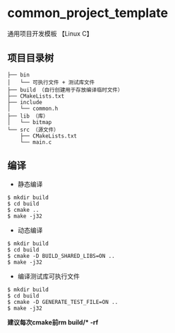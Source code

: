 # common_project_template
通用项目开发模板 【Linux C】

## 项目目录树
```
├── bin
│   └── 可执行文件 + 测试库文件
├── build （自行创建用于存放编译临时文件）
├── CMakeLists.txt
├── include
│   └── common.h
├── lib （库）
│   └── bitmap
└── src （源文件）
    ├── CMakeLists.txt
    └── main.c
```

## 编译
+ 静态编译
```
$ mkdir build
$ cd build
$ cmake ..
$ make -j32
```
+ 动态编译
```
$ mkdir build
$ cd build
$ cmake -D BUILD_SHARED_LIBS=ON ..
$ make -j32
```
+ 编译测试库可执行文件
```
$ mkdir build
$ cd build
$ cmake -D GENERATE_TEST_FILE=ON ..
$ make -j32
```
**建议每次cmake前rm build/\* -rf**
